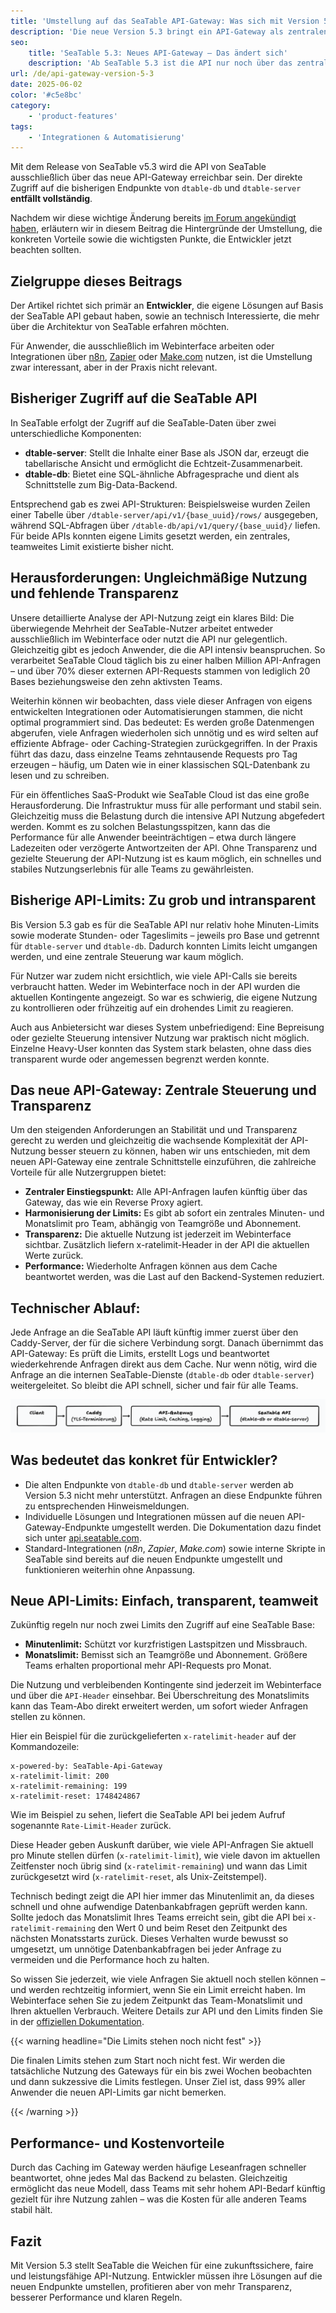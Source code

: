```yaml
---
title: 'Umstellung auf das SeaTable API-Gateway: Was sich mit Version 5.3 ändert'
description: 'Die neue Version 5.3 bringt ein API-Gateway als zentralen Einstieg, entfernt alte Endpunkte und setzt teamweite Limits. Entwickler müssen Integrationen anpassen, profitieren aber von besserer Transparenz, Performance und Sicherheit. Hier finden Sie alle Details!'
seo:
    title: 'SeaTable 5.3: Neues API-Gateway – Das ändert sich'
    description: 'Ab SeaTable 5.3 ist die API nur noch über das zentrale Gateway erreichbar. Erfahren Sie, welche Umstellungen für Entwickler, Limits und Vorteile zu beachten sind.'
url: /de/api-gateway-version-5-3
date: 2025-06-02
color: '#c5e8bc'
category:
    - 'product-features'
tags:
    - 'Integrationen & Automatisierung'
---
```


Mit dem Release von SeaTable v5.3 wird die API von SeaTable ausschließlich über das neue API-Gateway erreichbar sein. Der direkte Zugriff auf die bisherigen Endpunkte von `dtable-db` und `dtable-server` **entfällt vollständig**.

Nachdem wir diese wichtige Änderung bereits [im Forum angekündigt haben](https://forum.seatable.com/t/important-changes-to-the-seatable-cloud-api-in-version-5-3/6677), erläutern wir in diesem Beitrag die Hintergründe der Umstellung, die konkreten Vorteile sowie die wichtigsten Punkte, die Entwickler jetzt beachten sollten.

## Zielgruppe dieses Beitrags

Der Artikel richtet sich primär an **Entwickler**, die eigene Lösungen auf Basis der SeaTable API gebaut haben, sowie an technisch Interessierte, die mehr über die Architektur von SeaTable erfahren möchten.

Für Anwender, die ausschließlich im Webinterface arbeiten oder Integrationen über [n8n](https://n8n.io/integrations/seatable/), [Zapier](https://zapier.com/apps/seatable/integrations) oder [Make.com](https://www.make.com/en/integrations/seatable) nutzen, ist die Umstellung zwar interessant, aber in der Praxis nicht relevant.

## Bisheriger Zugriff auf die SeaTable API

In SeaTable erfolgt der Zugriff auf die SeaTable-Daten über zwei unterschiedliche Komponenten:

- **dtable-server**: Stellt die Inhalte einer Base als JSON dar, erzeugt die tabellarische Ansicht und ermöglicht die Echtzeit-Zusammenarbeit.
- **dtable-db**: Bietet eine SQL-ähnliche Abfragesprache und dient als Schnittstelle zum Big-Data-Backend.

Entsprechend gab es zwei API-Strukturen: Beispielsweise wurden Zeilen einer Tabelle über `/dtable-server/api/v1/{base_uuid}/rows/` ausgegeben, während SQL-Abfragen über `/dtable-db/api/v1/query/{base_uuid}/` liefen. Für beide APIs konnten eigene Limits gesetzt werden, ein zentrales, teamweites Limit existierte bisher nicht.

## Herausforderungen: Ungleichmäßige Nutzung und fehlende Transparenz

Unsere detaillierte Analyse der API-Nutzung zeigt ein klares Bild: Die überwiegende Mehrheit der SeaTable-Nutzer arbeitet entweder ausschließlich im Webinterface oder nutzt die API nur gelegentlich. Gleichzeitig gibt es jedoch Anwender, die die API intensiv beanspruchen. So verarbeitet SeaTable Cloud täglich bis zu einer halben Million API-Anfragen – und über 70% dieser externen API-Requests stammen von lediglich 20 Bases beziehungsweise den zehn aktivsten Teams.

Weiterhin können wir beobachten, dass viele dieser Anfragen von eigens entwickelten Integrationen oder Automatisierungen stammen, die nicht optimal programmiert sind. Das bedeutet: Es werden große Datenmengen abgerufen, viele Anfragen wiederholen sich unnötig und es wird selten auf effiziente Abfrage- oder Caching-Strategien zurückgegriffen. In der Praxis führt das dazu, dass einzelne Teams zehntausende Requests pro Tag erzeugen – häufig, um Daten wie in einer klassischen SQL-Datenbank zu lesen und zu schreiben.

Für ein öffentliches SaaS-Produkt wie SeaTable Cloud ist das eine große Herausforderung. Die Infrastruktur muss für alle performant und stabil sein. Gleichzeitig muss die Belastung durch die intensive API Nutzung abgefedert werden. Kommt es zu solchen Belastungsspitzen, kann das die Performance für alle Anwender beeinträchtigen – etwa durch längere Ladezeiten oder verzögerte Antwortzeiten der API. Ohne Transparenz und gezielte Steuerung der API-Nutzung ist es kaum möglich, ein schnelles und stabiles Nutzungserlebnis für alle Teams zu gewährleisten.

## Bisherige API-Limits: Zu grob und intransparent

Bis Version 5.3 gab es für die SeaTable API nur relativ hohe Minuten-Limits sowie moderate Stunden- oder Tageslimits – jeweils pro Base und getrennt für `dtable-server` und `dtable-db`. Dadurch konnten Limits leicht umgangen werden, und eine zentrale Steuerung war kaum möglich.

Für Nutzer war zudem nicht ersichtlich, wie viele API-Calls sie bereits verbraucht hatten. Weder im Webinterface noch in der API wurden die aktuellen Kontingente angezeigt. So war es schwierig, die eigene Nutzung zu kontrollieren oder frühzeitig auf ein drohendes Limit zu reagieren.

Auch aus Anbietersicht war dieses System unbefriedigend: Eine Bepreisung oder gezielte Steuerung intensiver Nutzung war praktisch nicht möglich. Einzelne Heavy-User konnten das System stark belasten, ohne dass dies transparent wurde oder angemessen begrenzt werden konnte.

## Das neue API-Gateway: Zentrale Steuerung und Transparenz

Um den steigenden Anforderungen an Stabilität und und Transparenz gerecht zu werden und gleichzeitig die wachsende Komplexität der API-Nutzung besser steuern zu können, haben wir uns entschieden, mit dem neuen API-Gateway eine zentrale Schnittstelle einzuführen, die zahlreiche Vorteile für alle Nutzergruppen bietet:

- **Zentraler Einstiegspunkt:** Alle API-Anfragen laufen künftig über das Gateway, das wie ein Reverse Proxy agiert.
- **Harmonisierung der Limits:** Es gibt ab sofort ein zentrales Minuten- und Monatslimit pro Team, abhängig von Teamgröße und Abonnement.
- **Transparenz:** Die aktuelle Nutzung ist jederzeit im Webinterface sichtbar. Zusätzlich liefern x-ratelimit-Header in der API die aktuellen Werte zurück.
- **Performance:** Wiederholte Anfragen können aus dem Cache beantwortet werden, was die Last auf den Backend-Systemen reduziert.

## Technischer Ablauf:

Jede Anfrage an die SeaTable API läuft künftig immer zuerst über den Caddy-Server, der für die sichere Verbindung sorgt. Danach übernimmt das API-Gateway: Es prüft die Limits, erstellt Logs und beantwortet wiederkehrende Anfragen direkt aus dem Cache. Nur wenn nötig, wird die Anfrage an die internen SeaTable-Dienste (`dtable-db` oder `dtable-server`) weitergeleitet. So bleibt die API schnell, sicher und fair für alle Teams.

![Technisches Setup des API-Gateways](technical-setup.png)

## Was bedeutet das konkret für Entwickler?

- Die alten Endpunkte von `dtable-db` und `dtable-server` werden ab Version 5.3 nicht mehr unterstützt. Anfragen an diese Endpunkte führen zu entsprechenden Hinweismeldungen.
- Individuelle Lösungen und Integrationen müssen auf die neuen API-Gateway-Endpunkte umgestellt werden. Die Dokumentation dazu findet sich unter [api.seatable.com](https://api.seatable.com).
- Standard-Integrationen (_n8n_, _Zapier_, _Make.com_) sowie interne Skripte in SeaTable sind bereits auf die neuen Endpunkte umgestellt und funktionieren weiterhin ohne Anpassung.

## Neue API-Limits: Einfach, transparent, teamweit

Zukünftig regeln nur noch zwei Limits den Zugriff auf eine SeaTable Base:

- **Minutenlimit:** Schützt vor kurzfristigen Lastspitzen und Missbrauch.
- **Monatslimit:** Bemisst sich an Teamgröße und Abonnement. Größere Teams erhalten proportional mehr API-Requests pro Monat.

Die Nutzung und verbleibenden Kontingente sind jederzeit im Webinterface und über die `API-Header` einsehbar. Bei Überschreitung des Monatslimits kann das Team-Abo direkt erweitert werden, um sofort wieder Anfragen stellen zu können.

Hier ein Beispiel für die zurückgelieferten `x-ratelimit-header` auf der Kommandozeile:

```
x-powered-by: SeaTable-Api-Gateway
x-ratelimit-limit: 200
x-ratelimit-remaining: 199
x-ratelimit-reset: 1748424867
```

Wie im Beispiel zu sehen, liefert die SeaTable API bei jedem Aufruf sogenannte `Rate-Limit-Header` zurück.

Diese Header geben Auskunft darüber, wie viele API-Anfragen Sie aktuell pro Minute stellen dürfen (`x-ratelimit-limit`), wie viele davon im aktuellen Zeitfenster noch übrig sind (`x-ratelimit-remaining`) und wann das Limit zurückgesetzt wird (`x-ratelimit-reset`, als Unix-Zeitstempel).

Technisch bedingt zeigt die API hier immer das Minutenlimit an, da dieses schnell und ohne aufwendige Datenbankabfragen geprüft werden kann. Sollte jedoch das Monatslimit Ihres Teams erreicht sein, gibt die API bei `x-ratelimit-remaining` den Wert 0 und beim Reset den Zeitpunkt des nächsten Monatsstarts zurück. Dieses Verhalten wurde bewusst so umgesetzt, um unnötige Datenbankabfragen bei jeder Anfrage zu vermeiden und die Performance hoch zu halten.

So wissen Sie jederzeit, wie viele Anfragen Sie aktuell noch stellen können – und werden rechtzeitig informiert, wenn Sie ein Limit erreicht haben. Im Webinterface sehen Sie zu jedem Zeitpunkt das Team-Monatslimit und Ihren aktuellen Verbrauch. Weitere Details zur API und den Limits finden Sie in der [offiziellen Dokumentation](https://api.seatable.com).

{{< warning headline="Die Limits stehen noch nicht fest" >}}

Die finalen Limits stehen zum Start noch nicht fest. Wir werden die tatsächliche Nutzung des Gateways für ein bis zwei Wochen beobachten und dann sukzessive die Limits festlegen. Unser Ziel ist, dass 99% aller Anwender die neuen API-Limits gar nicht bemerken.

{{< /warning >}}

## Performance- und Kostenvorteile

Durch das Caching im Gateway werden häufige Leseanfragen schneller beantwortet, ohne jedes Mal das Backend zu belasten. Gleichzeitig ermöglicht das neue Modell, dass Teams mit sehr hohem API-Bedarf künftig gezielt für ihre Nutzung zahlen – was die Kosten für alle anderen Teams stabil hält.

## Fazit

Mit Version 5.3 stellt SeaTable die Weichen für eine zukunftssichere, faire und leistungsfähige API-Nutzung. Entwickler müssen ihre Lösungen auf die neuen Endpunkte umstellen, profitieren aber von mehr Transparenz, besserer Performance und klaren Regeln.
